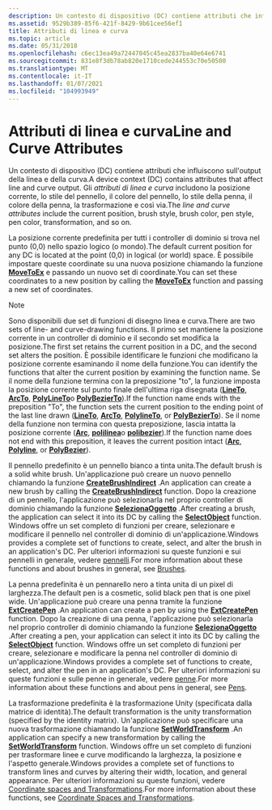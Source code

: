 ```yaml
---
description: Un contesto di dispositivo (DC) contiene attributi che influiscono sull'output della linea e della curva. Gli attributi di linea e curva includono la posizione corrente, lo stile del pennello, il colore del pennello, lo stile della penna, il colore della penna, la trasformazione e così via.
ms.assetid: 9529b389-85f6-421f-8429-9b61cee56ef1
title: Attributi di linea e curva
ms.topic: article
ms.date: 05/31/2018
ms.openlocfilehash: c6ec13ea49a72447045c45ea2837ba40e64e6741
ms.sourcegitcommit: 831e8f3db78ab820e1710cede244553c70e50500
ms.translationtype: MT
ms.contentlocale: it-IT
ms.lasthandoff: 01/07/2021
ms.locfileid: "104993949"
---
```

# <a name="line-and-curve-attributes"></a><span data-ttu-id="e452f-104">Attributi di linea e curva</span><span class="sxs-lookup"><span data-stu-id="e452f-104">Line and Curve Attributes</span></span>

<span data-ttu-id="e452f-105">Un contesto di dispositivo (DC) contiene attributi che influiscono sull'output della linea e della curva.</span><span class="sxs-lookup"><span data-stu-id="e452f-105">A device context (DC) contains attributes that affect line and curve output.</span></span> <span data-ttu-id="e452f-106">Gli *attributi di linea e curva* includono la posizione corrente, lo stile del pennello, il colore del pennello, lo stile della penna, il colore della penna, la trasformazione e così via.</span><span class="sxs-lookup"><span data-stu-id="e452f-106">The *line and curve attributes* include the current position, brush style, brush color, pen style, pen color, transformation, and so on.</span></span>

<span data-ttu-id="e452f-107">La posizione corrente predefinita per tutti i controller di dominio si trova nel punto (0,0) nello spazio logico (o mondo).</span><span class="sxs-lookup"><span data-stu-id="e452f-107">The default current position for any DC is located at the point (0,0) in logical (or world) space.</span></span> <span data-ttu-id="e452f-108">È possibile impostare queste coordinate su una nuova posizione chiamando la funzione [**MoveToEx**](/windows/desktop/api/Wingdi/nf-wingdi-movetoex) e passando un nuovo set di coordinate.</span><span class="sxs-lookup"><span data-stu-id="e452f-108">You can set these coordinates to a new position by calling the [**MoveToEx**](/windows/desktop/api/Wingdi/nf-wingdi-movetoex) function and passing a new set of coordinates.</span></span>

> [!Note]  
> <span data-ttu-id="e452f-109">Sono disponibili due set di funzioni di disegno linea e curva.</span><span class="sxs-lookup"><span data-stu-id="e452f-109">There are two sets of line- and curve-drawing functions.</span></span> <span data-ttu-id="e452f-110">Il primo set mantiene la posizione corrente in un controller di dominio e il secondo set modifica la posizione.</span><span class="sxs-lookup"><span data-stu-id="e452f-110">The first set retains the current position in a DC, and the second set alters the position.</span></span> <span data-ttu-id="e452f-111">È possibile identificare le funzioni che modificano la posizione corrente esaminando il nome della funzione.</span><span class="sxs-lookup"><span data-stu-id="e452f-111">You can identify the functions that alter the current position by examining the function name.</span></span> <span data-ttu-id="e452f-112">Se il nome della funzione termina con la preposizione "to", la funzione imposta la posizione corrente sul punto finale dell'ultima riga disegnata ([**LineTo**](/windows/desktop/api/Wingdi/nf-wingdi-lineto), [**ArcTo**](/windows/desktop/api/Wingdi/nf-wingdi-arcto), [**PolyLineTo**](/windows/desktop/api/Wingdi/nf-wingdi-polylineto)o [**PolyBezierTo**](/windows/desktop/api/Wingdi/nf-wingdi-polybezierto)).</span><span class="sxs-lookup"><span data-stu-id="e452f-112">If the function name ends with the preposition "To", the function sets the current position to the ending point of the last line drawn ([**LineTo**](/windows/desktop/api/Wingdi/nf-wingdi-lineto), [**ArcTo**](/windows/desktop/api/Wingdi/nf-wingdi-arcto), [**PolylineTo**](/windows/desktop/api/Wingdi/nf-wingdi-polylineto), or [**PolyBezierTo**](/windows/desktop/api/Wingdi/nf-wingdi-polybezierto)).</span></span> <span data-ttu-id="e452f-113">Se il nome della funzione non termina con questa preposizione, lascia intatta la posizione corrente ([**Arc**](/windows/desktop/api/Wingdi/nf-wingdi-arc), [**polilinea**](/windows/desktop/api/Wingdi/nf-wingdi-polyline)o [**polibezier**](/windows/desktop/api/Wingdi/nf-wingdi-polybezier)).</span><span class="sxs-lookup"><span data-stu-id="e452f-113">If the function name does not end with this preposition, it leaves the current position intact ([**Arc**](/windows/desktop/api/Wingdi/nf-wingdi-arc), [**Polyline**](/windows/desktop/api/Wingdi/nf-wingdi-polyline), or [**PolyBezier**](/windows/desktop/api/Wingdi/nf-wingdi-polybezier)).</span></span>

 

<span data-ttu-id="e452f-114">Il pennello predefinito è un pennello bianco a tinta unita.</span><span class="sxs-lookup"><span data-stu-id="e452f-114">The default brush is a solid white brush.</span></span> <span data-ttu-id="e452f-115">Un'applicazione può creare un nuovo pennello chiamando la funzione [**CreateBrushIndirect**](/windows/desktop/api/Wingdi/nf-wingdi-createbrushindirect) .</span><span class="sxs-lookup"><span data-stu-id="e452f-115">An application can create a new brush by calling the [**CreateBrushIndirect**](/windows/desktop/api/Wingdi/nf-wingdi-createbrushindirect) function.</span></span> <span data-ttu-id="e452f-116">Dopo la creazione di un pennello, l'applicazione può selezionarla nel proprio controller di dominio chiamando la funzione [**SelezionaOggetto**](/windows/desktop/api/Wingdi/nf-wingdi-selectobject) .</span><span class="sxs-lookup"><span data-stu-id="e452f-116">After creating a brush, the application can select it into its DC by calling the [**SelectObject**](/windows/desktop/api/Wingdi/nf-wingdi-selectobject) function.</span></span> <span data-ttu-id="e452f-117">Windows offre un set completo di funzioni per creare, selezionare e modificare il pennello nel controller di dominio di un'applicazione.</span><span class="sxs-lookup"><span data-stu-id="e452f-117">Windows provides a complete set of functions to create, select, and alter the brush in an application's DC.</span></span> <span data-ttu-id="e452f-118">Per ulteriori informazioni su queste funzioni e sui pennelli in generale, vedere [pennelli](brushes.md).</span><span class="sxs-lookup"><span data-stu-id="e452f-118">For more information about these functions and about brushes in general, see [Brushes](brushes.md).</span></span>

<span data-ttu-id="e452f-119">La penna predefinita è un pennarello nero a tinta unita di un pixel di larghezza.</span><span class="sxs-lookup"><span data-stu-id="e452f-119">The default pen is a cosmetic, solid black pen that is one pixel wide.</span></span> <span data-ttu-id="e452f-120">Un'applicazione può creare una penna tramite la funzione [**ExtCreatePen**](/windows/desktop/api/Wingdi/nf-wingdi-extcreatepen) .</span><span class="sxs-lookup"><span data-stu-id="e452f-120">An application can create a pen by using the [**ExtCreatePen**](/windows/desktop/api/Wingdi/nf-wingdi-extcreatepen) function.</span></span> <span data-ttu-id="e452f-121">Dopo la creazione di una penna, l'applicazione può selezionarla nel proprio controller di dominio chiamando la funzione [**SelezionaOggetto**](/windows/desktop/api/Wingdi/nf-wingdi-selectobject) .</span><span class="sxs-lookup"><span data-stu-id="e452f-121">After creating a pen, your application can select it into its DC by calling the [**SelectObject**](/windows/desktop/api/Wingdi/nf-wingdi-selectobject) function.</span></span> <span data-ttu-id="e452f-122">Windows offre un set completo di funzioni per creare, selezionare e modificare la penna nel controller di dominio di un'applicazione.</span><span class="sxs-lookup"><span data-stu-id="e452f-122">Windows provides a complete set of functions to create, select, and alter the pen in an application's DC.</span></span> <span data-ttu-id="e452f-123">Per ulteriori informazioni su queste funzioni e sulle penne in generale, vedere [penne](pens.md).</span><span class="sxs-lookup"><span data-stu-id="e452f-123">For more information about these functions and about pens in general, see [Pens](pens.md).</span></span>

<span data-ttu-id="e452f-124">La trasformazione predefinita è la trasformazione Unity (specificata dalla matrice di identità).</span><span class="sxs-lookup"><span data-stu-id="e452f-124">The default transformation is the unity transformation (specified by the identity matrix).</span></span> <span data-ttu-id="e452f-125">Un'applicazione può specificare una nuova trasformazione chiamando la funzione [**SetWorldTransform**](/windows/desktop/api/Wingdi/nf-wingdi-setworldtransform) .</span><span class="sxs-lookup"><span data-stu-id="e452f-125">An application can specify a new transformation by calling the [**SetWorldTransform**](/windows/desktop/api/Wingdi/nf-wingdi-setworldtransform) function.</span></span> <span data-ttu-id="e452f-126">Windows offre un set completo di funzioni per trasformare linee e curve modificando la larghezza, la posizione e l'aspetto generale.</span><span class="sxs-lookup"><span data-stu-id="e452f-126">Windows provides a complete set of functions to transform lines and curves by altering their width, location, and general appearance.</span></span> <span data-ttu-id="e452f-127">Per ulteriori informazioni su queste funzioni, vedere [Coordinate spaces and Transformations](coordinate-spaces-and-transformations.md).</span><span class="sxs-lookup"><span data-stu-id="e452f-127">For more information about these functions, see [Coordinate Spaces and Transformations](coordinate-spaces-and-transformations.md).</span></span>

 

 



